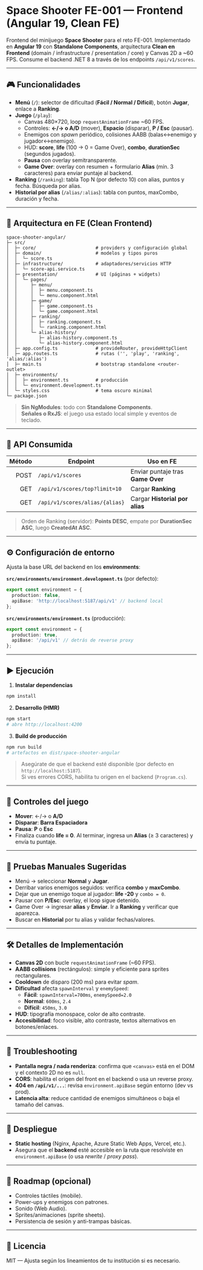 # Space Shooter FE-001 — Frontend (Angular 19, Clean FE)

Frontend del minijuego **Space Shooter** para el reto FE-001. Implementado en **Angular 19** con **Standalone Components**, arquitectura **Clean en Frontend** (domain / infrastructure / presentation / core) y Canvas 2D a ~60 FPS. Consume el backend .NET 8 a través de los endpoints `/api/v1/scores`.

---

## 🎮 Funcionalidades

- **Menú** (`/`): selector de dificultad (**Fácil / Normal / Difícil**), botón **Jugar**, enlace a **Ranking**.
- **Juego** (`/play`): 
  - Canvas 480×720, loop `requestAnimationFrame` ~60 FPS.
  - Controles: **←/→ o A/D** (mover), **Espacio** (disparar), **P / Esc** (pausar).
  - Enemigos con *spawn* periódico, colisiones AABB (balas↔enemigo y jugador↔enemigo).
  - HUD: **score**, **life** (100 → 0 = Game Over), **combo**, **durationSec** (segundos jugados).
  - **Pausa** con overlay semitransparente.
  - **Game Over**: overlay con resumen + formulario **Alias** (mín. 3 caracteres) para enviar puntaje al backend.
- **Ranking** (`/ranking`): tabla Top N (por defecto 10) con alias, puntos y fecha. Búsqueda por alias.
- **Historial por alias** (`/alias/:alias`): tabla con puntos, maxCombo, duración y fecha.

---

## 🧱 Arquitectura en FE (Clean Frontend)

```
space-shooter-angular/
├─ src/
│  ├─ core/                      # providers y configuración global
│  ├─ domain/                    # modelos y tipos puros
│  │  └─ score.ts
│  ├─ infrastructure/            # adaptadores/servicios HTTP
│  │  └─ score-api.service.ts
│  ├─ presentation/              # UI (páginas + widgets)
│  │  └─ pages/
│  │     ├─ menu/
│  │     │  ├─ menu.component.ts
│  │     │  └─ menu.component.html
│  │     ├─ game/
│  │     │  ├─ game.component.ts
│  │     │  └─ game.component.html
│  │     ├─ ranking/
│  │     │  ├─ ranking.component.ts
│  │     │  └─ ranking.component.html
│  │     └─ alias-history/
│  │        ├─ alias-history.component.ts
│  │        └─ alias-history.component.html
│  ├─ app.config.ts              # provideRouter, provideHttpClient
│  ├─ app.routes.ts              # rutas ('', 'play', 'ranking', 'alias/:alias')
│  ├─ main.ts                    # bootstrap standalone <router-outlet>
│  ├─ environments/
│  │  ├─ environment.ts          # producción
│  │  └─ environment.development.ts
│  └─ styles.css                 # tema oscuro minimal
└─ package.json
```

> **Sin NgModules**: todo con **Standalone Components**.  
> **Señales o RxJS**: el juego usa estado local simple y eventos de teclado.

---

## 🔗 API Consumida

| Método | Endpoint                           | Uso en FE                         |
|-------:|------------------------------------|-----------------------------------|
|  POST | `/api/v1/scores`                   | Enviar puntaje tras **Game Over** |
|   GET | `/api/v1/scores/top?limit=10`      | Cargar **Ranking**                 |
|   GET | `/api/v1/scores/alias/{alias}`     | Cargar **Historial por alias**     |

> Orden de Ranking (servidor): **Points DESC**, empate por **DurationSec ASC**, luego **CreatedAt ASC**.

---

## ⚙️ Configuración de entorno

Ajusta la base URL del backend en los **environments**:

**`src/environments/environment.development.ts`** (por defecto):
```ts
export const environment = {
  production: false,
  apiBase: 'http://localhost:5187/api/v1' // backend local
};
```

**`src/environments/environment.ts`** (producción):
```ts
export const environment = {
  production: true,
  apiBase: '/api/v1' // detrás de reverse proxy
};
```

---

## ▶️ Ejecución

1) **Instalar dependencias**
```bash
npm install
```

2) **Desarrollo (HMR)**
```bash
npm start
# abre http://localhost:4200
```

3) **Build de producción**
```bash
npm run build
# artefactos en dist/space-shooter-angular
```

> Asegúrate de que el backend esté disponible (por defecto en `http://localhost:5187`).  
> Si ves errores CORS, habilita tu origen en el backend (`Program.cs`).

---

## 🎯 Controles del juego

- **Mover**: ←/→ o **A/D**  
- **Disparar**: **Barra Espaciadora**  
- **Pausa**: **P** o **Esc**  
- Finaliza cuando **life = 0**. Al terminar, ingresa un **Alias** (≥ 3 caracteres) y envía tu puntaje.

---

## 🧪 Pruebas Manuales Sugeridas

- Menú → seleccionar **Normal** y **Jugar**.
- Derribar varios enemigos seguidos: verifica **combo** y **maxCombo**.
- Dejar que un enemigo toque al jugador: **life -20** y `combo = 0`.
- Pausar con **P/Esc**: overlay, el loop sigue detenido.
- Game Over → ingresar **alias** y **Enviar**. Ir a **Ranking** y verificar que aparezca.
- Buscar en **Historial** por tu alias y validar fechas/valores.

---

## 🛠️ Detalles de Implementación

- **Canvas 2D** con bucle `requestAnimationFrame` (~60 FPS).
- **AABB collisions** (rectángulos): simple y eficiente para sprites rectangulares.
- **Cooldown** de disparo (200 ms) para evitar *spam*.
- **Dificultad** afecta `spawnInterval` y `enemySpeed`:
  - **Fácil**: `spawnInterval=700ms`, `enemySpeed=2.0`
  - **Normal**: `600ms`, `2.4`
  - **Difícil**: `450ms`, `3.0`
- **HUD**: tipografía monospace, color de alto contraste.
- **Accesibilidad**: foco visible, alto contraste, textos alternativos en botones/enlaces.

---

## 🧩 Troubleshooting

- **Pantalla negra / nada renderiza**: confirma que `<canvas>` está en el DOM y el contexto 2D no es `null`.
- **CORS**: habilita el origen del front en el backend o usa un reverse proxy.
- **404 en `/api/v1/...`**: revisa `environment.apiBase` según entorno (dev vs prod).
- **Latencia alta**: reduce cantidad de enemigos simultáneos o baja el tamaño del canvas.

---

## 🚀 Despliegue

- **Static hosting** (Nginx, Apache, Azure Static Web Apps, Vercel, etc.).
- Asegura que el **backend** esté accesible en la ruta que resolviste en `environment.apiBase` (o usa *rewrite* / *proxy pass*).

---

## 🧭 Roadmap (opcional)

- Controles táctiles (mobile).
- Power-ups y enemigos con patrones.
- Sonido (Web Audio).
- Sprites/animaciones (sprite sheets).
- Persistencia de sesión y anti-trampas básicas.

---

## 📄 Licencia

MIT — Ajusta según los lineamientos de tu institución si es necesario.
